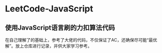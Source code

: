 # LeetCode-JavaScript
## 使用JavaScript语言刷的力扣算法代码
在自己理解了的基础上，参考了大佬的代码，不仅保证了AC，还确保尽可能“最优解”。放上仓库进行记录，并供大家学习参考。